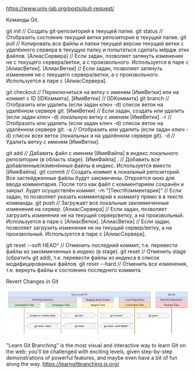 https://www.unix-lab.org/posts/pull-request/



Команды Git.

git init                   // Создать git-репозиторий в текущей папке.
git status                 // Отобразить состояние текущий ветки репозитория в текущей папке.
git pull                   // Копировать все файлы и папки текущей версии текущий ветки
                              с удалённого сервера в текущую папку и попытаться сделать мёрдж этих файлов.
   [АлиасСервера]          // Если задан, позволяет затянуть изменения не с текущего сервера/ветки, а с произвольного.
                              Используется в паре с [АлиасВетки].
   [АлиасВетки]            // Если задан, позволяет затянуть изменения не с текущего сервера/ветки, а с произвольного.
                              Используется в паре с [АлиасСервера].

git checkout               // Переключиться на ветку с именем [ИмяВетки] или на коммит с ID [IDКоммита].
   [ИмяВетки]              // 
   [IDКоммита]
git branch                 // Отобразить или удалить (если задан ключ -d) список веток на удалённом сервере git.
   [ИмяВетки]              // Если задан, создать или удалить (если задан ключ -d) локальную ветку с именем [ИмяВетки].
   -r                      // Отобразить или удалить (если задан ключ -d) список веток на удалённом сервере git.
   -a                      // Отобразить или удалить (если задан ключ -d) список всех веток
                           (локальных и на удалённом сервере git).
   -d                      // Удалить ветку с именем [ИмяВетки].

git add                    // Дабавить файл с именем [ИмяФайла] в индекс локального репозитория (в область stage).
   [ИмяФайла]
   .                       // Добавить все добавленные/изменённые файлы в индекс. Используется вместо [ИмяФайла].
git commit                 // Создать коммит в локальный репозиторий. Все застейдженные файлы будут закомичены.
                              Откроется окно для ввода комментария. После того как файл с комментарием сохранён и закрыт.
                              будет осуществлён коммит.
   -m "[ТекстКомментария]" // Если задан, то позволяет указать комментарий к коммиту прямо в в тексте комманды.
git push                   // Загружает все локальные закоммиченные изменения на сервер.
   [АлиасСервера]          // Если задан, позволяет загрузить изменения не на текущий сервер/ветку, а на произвольный.
                              Используется в паре с [АлиасВетки].
   [АлиасВетки]            // Если задан, позволяет загрузить изменения не на текущий сервер/ветку, а на произвольный.
                              Используется в паре с [АлиасСервера].

git reset --soft HEAD^     // Отменить последний коммит, т.е. перевести файлы из закоммиченных в индекс (в stage).
git reset                  // Отменить stage (обратить git add),
                              т.е. перевести файлы из индекса в список модифицированных файлов.
git reser --hard           // Отменить все изменения, т.е. вернуть файлы к состоянию последнего коммита.





Revert Changes in Git

![Revert Changes in Git](./revert-changes-in-git.jpg)



"Learn Git Branching" is the most visual and interactive way to learn Git on the web; you'll be challenged with exciting levels, given step-by-step demonstrations of powerful features, and maybe even have a bit of fun along the way.
https://learngitbranching.js.org/